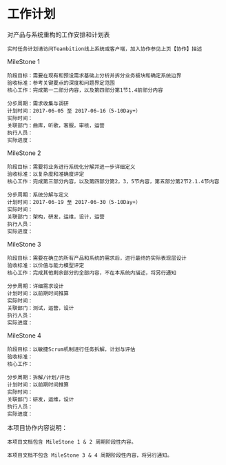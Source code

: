 # 工作计划

对产品与系统重构的工作安排和计划表

```
实时任务计划请访问Teambition线上系统或客户端，加入协作参见上页【协作】描述
```

MileStone 1

```
阶段目标：需要在现有和预设需求基础上分析并拆分业务板块和确定系统边界
验收标准：参考关键要点的深度和问题界定范围
核心工作：完成第一二部分内容，以及第四部分第1节1.4前部分内容
```

```
分步周期：需求收集与调研
计划时间：2017-06-05 至 2017-06-16（5-10Day+）
实际时间：
关联部门：曲库，听歌，客服，审核，运营
执行人员：
实际进度：
```

MileStone 2

```
阶段目标：需要将业务进行系统化分解并进一步详细定义
验收标准：以复杂度和准确度评定
核心工作：完成第三部分内容，以及第四部分第2，3，5节内容，第五部分第2节2.1.4节内容
```

```
分步周期：系统分解与定义
计划时间：2017-06-19 至 2017-06-30（5-10Day+）
实际时间：
关联部门：架构，研发，运维，设计，运营
执行人员：
实际进度：
```

MileStone 3

```
阶段目标：需要在确立的所有产品和系统的需求后，进行最终的实际表现层设计
验收标准：以价值与能力模型评定
核心工作：完成其他剩余部分的全部内容，不在本系统内描述，将另行通知
```

```
分步周期：详细需求设计
计划时间：以前期时间推算
实际时间：
关联部门：测试，运营，设计
执行人员：
实际进度：
```

MileStone 4

```
阶段目标：以敏捷Scrum机制进行任务拆解，计划与评估
验收标准：
核心工作：
```

```
分步周期：拆解/计划/评估
计划时间：以前期时间推算
实际时间：
关联部门：研发，运维，设计
执行人员：
实际进度：
```

本项目协作内容说明：

```
本项目文档包含 MileStone 1 & 2 周期阶段性内容。

本项目文档不包含 MileStone 3 & 4 周期阶段性内容，将另行通知。
```



